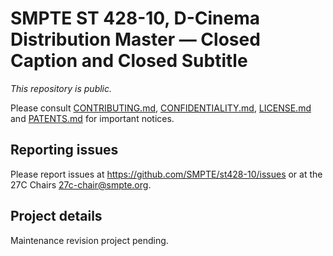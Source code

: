 # SMPTE ST 428-10, D-Cinema Distribution Master — Closed Caption and Closed Subtitle

_This repository is public._ 

Please consult [CONTRIBUTING.md](./CONTRIBUTING.md), [CONFIDENTIALITY.md](./CONFIDENTIALITY.md), [LICENSE.md](./LICENSE.md) and [PATENTS.md](./PATENTS.md) for important notices.

## Reporting issues

Please report issues at <https://github.com/SMPTE/st428-10/issues> or at the 27C Chairs <27c-chair@smpte.org>.

## Project details

Maintenance revision project pending.
